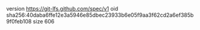 version https://git-lfs.github.com/spec/v1
oid sha256:40daba6ffe12e3a5946e85dbec23933b6e05f9aa3f62cd2a6ef385b9f0feb108
size 606
